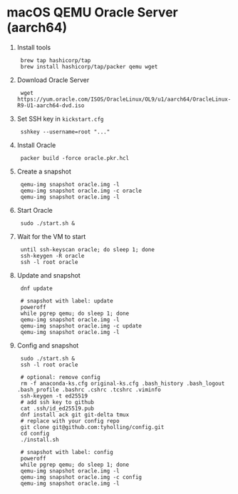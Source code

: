# macOS QEMU Oracle Server (aarch64)

1. Install tools

		brew tap hashicorp/tap
		brew install hashicorp/tap/packer qemu wget

1. Download Oracle Server

		wget https://yum.oracle.com/ISOS/OracleLinux/OL9/u1/aarch64/OracleLinux-R9-U1-aarch64-dvd.iso

1. Set SSH key in `kickstart.cfg`

		sshkey --username=root "..."

1. Install Oracle

		packer build -force oracle.pkr.hcl

1. Create a snapshot

		qemu-img snapshot oracle.img -l
		qemu-img snapshot oracle.img -c oracle
		qemu-img snapshot oracle.img -l

1. Start Oracle

		sudo ./start.sh &

1. Wait for the VM to start

		until ssh-keyscan oracle; do sleep 1; done
		ssh-keygen -R oracle
		ssh -l root oracle

1. Update and snapshot

		dnf update

		# snapshot with label: update
		poweroff
		while pgrep qemu; do sleep 1; done
		qemu-img snapshot oracle.img -l
		qemu-img snapshot oracle.img -c update
		qemu-img snapshot oracle.img -l

1. Config and snapshot

		sudo ./start.sh &
		ssh -l root oracle

		# optional: remove config
		rm -f anaconda-ks.cfg original-ks.cfg .bash_history .bash_logout .bash_profile .bashrc .cshrc .tcshrc .viminfo
		ssh-keygen -t ed25519
		# add ssh key to github
		cat .ssh/id_ed25519.pub
		dnf install ack git git-delta tmux
		# replace with your config repo
		git clone git@github.com:tyholling/config.git
		cd config
		./install.sh

		# snapshot with label: config
		poweroff
		while pgrep qemu; do sleep 1; done
		qemu-img snapshot oracle.img -l
		qemu-img snapshot oracle.img -c config
		qemu-img snapshot oracle.img -l

